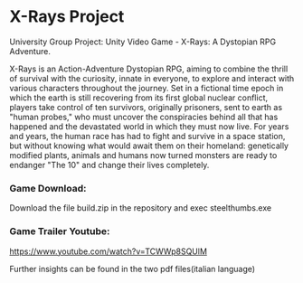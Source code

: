 # X-Rays Project
University Group Project: Unity Video Game - X-Rays: A Dystopian RPG Adventure.

X-Rays is an Action-Adventure Dystopian RPG, aiming to combine the thrill of survival with the curiosity, innate in everyone, to explore and interact with various characters throughout the journey. Set in a fictional time epoch in which the earth is still recovering from its first global nuclear conflict, players take control of ten survivors, originally prisoners, sent to earth as "human probes," who must uncover the conspiracies behind all that has happened and the devastated world in which they must now live. For years and years, the human race has had to fight and survive in a space station, but without knowing what would await them on their homeland: genetically modified plants, animals and humans now turned monsters are ready to endanger "The 10" and change their lives completely.

### Game Download:
Download the file build.zip in the repository and exec steelthumbs.exe

### Game Trailer Youtube:
https://www.youtube.com/watch?v=TCWWp8SQUlM

Further insights can be found in the two pdf files(italian language)
